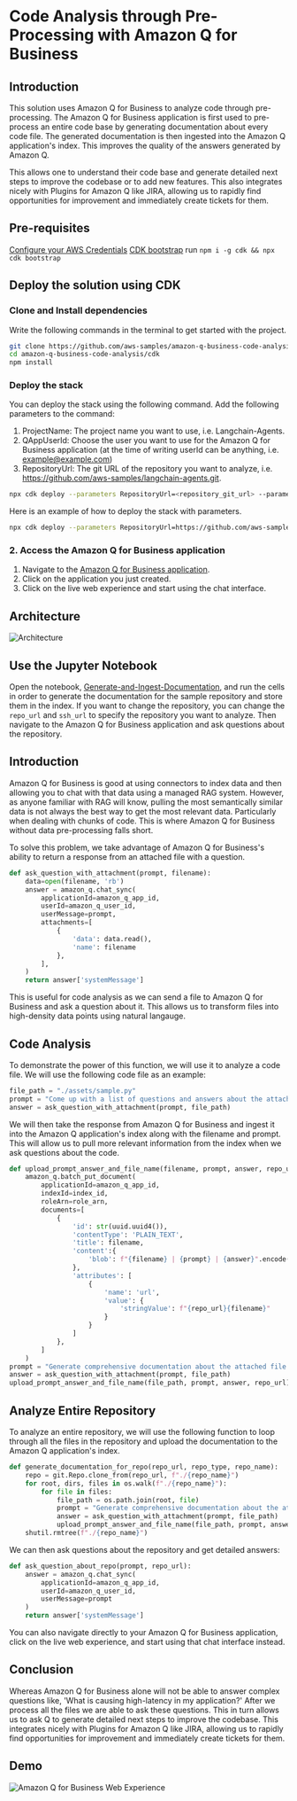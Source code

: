 # Code Analysis through Pre-Processing with Amazon Q for Business

## Introduction
This solution uses Amazon Q for Business to analyze code through pre-processing. The Amazon Q for Business application is first used to pre-process an entire code base by generating documentation about every code file. The generated documentation is then ingested into the Amazon Q application's index. This improves the quality of the answers generated by Amazon Q.

This allows one to understand their code base and generate detailed next steps to improve the codebase or to add new features. This also integrates nicely with Plugins for Amazon Q like JIRA, allowing us to rapidly find opportunities for improvement and immediately create tickets for them.

## Pre-requisites
[Configure your AWS Credentials](https://boto3.amazonaws.com/v1/documentation/api/latest/guide/credentials.html)
[CDK bootstrap](https://docs.aws.amazon.com/cdk/latest/guide/bootstrapping.html) run `npm i -g cdk && npx cdk bootstrap`

## Deploy the solution using CDK

### Clone and Install dependencies 

Write the following commands in the terminal to get started with the project.

```bash
git clone https://github.com/aws-samples/amazon-q-business-code-analysis.git
cd amazon-q-business-code-analysis/cdk
npm install
```

### Deploy the stack
You can deploy the stack using the following command. Add the following parameters to the command:

1.	ProjectName: The project name you want to use, i.e. Langchain-Agents.
2.	QAppUserId: Choose the user you want to use for the Amazon Q for Business application (at the time of writing userId can be anything, i.e. example@example.com)
3.	RepositoryUrl: The git URL of the repository you want to analyze, i.e. https://github.com/aws-samples/langchain-agents.git.

```bash
npx cdk deploy --parameters RepositoryUrl=<repository_git_url> --parameters QAppUserId=<user_id> --parameters ProjectName=<project_name> --require-approval never
```

Here is an example of how to deploy the stack with parameters.

```bash
npx cdk deploy --parameters RepositoryUrl=https://github.com/aws-samples/langchain-agents.git --parameters QAppUserId=email@example.com --parameters ProjectName=Langchain-Agents --require-approval never
```

### 2. Access the Amazon Q for Business application
1. Navigate to the [Amazon Q for Business application](https://us-east-1.console.aws.amazon.com/amazonq/home?region=us-east-1#applications).
2. Click on the application you just created.
3. Click on the live web experience and start using the chat interface.

## Architecture
<!-- Link to architecture diagram in assets/ -->
![Architecture](./assets/architecture.jpg)

## Use the Jupyter Notebook

Open the notebook, [Generate-and-Ingest-Documentation](./notebooks/Generate-and-Ingest-Documentation.ipynb), and run the cells in order to generate the documentation for the sample repository and store them in the index.
If you want to change the repository, you can change the `repo_url` and `ssh_url` to specify the repository you want to analyze.
Then navigate to the Amazon Q for Business application and ask questions about the repository.

## Introduction
Amazon Q for Business is good at using connectors to index data and then allowing you to chat with that data using a managed RAG system. However, as anyone familiar with RAG will know, pulling the most semantically similar data is not always the best way to get the most relevant data. Particularly when dealing with chunks of code. This is where Amazon Q for Business without data pre-processing falls short.

To solve this problem, we take advantage of Amazon Q for Business's ability to return a response from an attached file with a question.

```python
def ask_question_with_attachment(prompt, filename):
    data=open(filename, 'rb')
    answer = amazon_q.chat_sync(
        applicationId=amazon_q_app_id,
        userId=amazon_q_user_id,
        userMessage=prompt,
        attachments=[
            {
                'data': data.read(),
                'name': filename
            },
        ],
    )
    return answer['systemMessage']
```

This is useful for code analysis as we can send a file to Amazon Q for Business and ask a question about it. This allows us to transform files into high-density data points using natural langauge.

## Code Analysis
To demonstrate the power of this function, we will use it to analyze a code file. We will use the following code file as an example:

```python
file_path = "./assets/sample.py"
prompt = "Come up with a list of questions and answers about the attached file. Keep answers dense with information. A good question for a database related file would be 'What is the data flow?' or for a file that executes devops commands 'How is the code being deployed?' or for a file that contains a list of API endpoints 'What are the API endpoints and what do they do?'"
answer = ask_question_with_attachment(prompt, file_path)
```

We will then take the response from Amazon Q for Business and ingest it into the Amazon Q application's index along with the filename and prompt. This will allow us to pull more relevant information from the index when we ask questions about the code.
```python
def upload_prompt_answer_and_file_name(filename, prompt, answer, repo_url):
    amazon_q.batch_put_document(
        applicationId=amazon_q_app_id,
        indexId=index_id,
        roleArn=role_arn,
        documents=[
            {
                'id': str(uuid.uuid4()),
                'contentType': 'PLAIN_TEXT',
                'title': filename,
                'content':{
                    'blob': f"{filename} | {prompt} | {answer}".encode('utf-8')
                },
                'attributes': [
                    {
                        'name': 'url',
                        'value': {
                            'stringValue': f"{repo_url}{filename}"
                        }
                    }
                ]
            },
        ]
    )
prompt = "Generate comprehensive documentation about the attached file. Make sure you include what dependencies and other files are being referenced as well as function names, class names, and what they do. Keep the answers dense with information."
answer = ask_question_with_attachment(prompt, file_path)
upload_prompt_answer_and_file_name(file_path, prompt, answer, repo_url)
```

## Analyze Entire Repository
To analyze an entire repository, we will use the following function to loop through all the files in the repository and upload the documentation to the Amazon Q application's index.
```python
def generate_documentation_for_repo(repo_url, repo_type, repo_name):
    repo = git.Repo.clone_from(repo_url, f"./{repo_name}")
    for root, dirs, files in os.walk(f"./{repo_name}"):
        for file in files:
            file_path = os.path.join(root, file)
            prompt = "Generate comprehensive documentation about the attached file. Make sure you include what dependencies and other files are being referenced as well as function names, class names, and what they do."
            answer = ask_question_with_attachment(prompt, file_path)
            upload_prompt_answer_and_file_name(file_path, prompt, answer, repo_url)
    shutil.rmtree(f"./{repo_name}")
```

We can then ask questions about the repository and get detailed answers:

```python
def ask_question_about_repo(prompt, repo_url):
    answer = amazon_q.chat_sync(
        applicationId=amazon_q_app_id,
        userId=amazon_q_user_id,
        userMessage=prompt
    )
    return answer['systemMessage']
```

You can also navigate directly to your Amazon Q for Business application, click on the live web experience, and start using that chat interface instead.

## Conclusion
Whereas Amazon Q for Business alone will not be able to answer complex questions like, 'What is causing high-latency in my application?' After we process all the files we are able to ask these questions. This in turn allows us to ask Q to generate detailed next steps to improve the codebase. This integrates nicely with Plugins for Amazon Q like JIRA, allowing us to rapidly find opportunities for improvement and immediately create tickets for them.

## Demo 
<!-- Image url -->
![Amazon Q for Business Web Experience](./assets/q-analysis.png)
